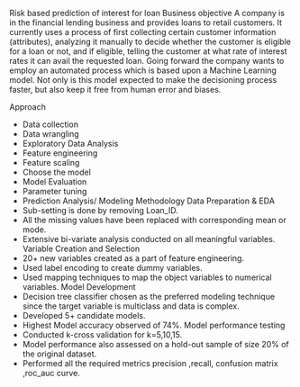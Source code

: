 

Risk based prediction of interest for loan
Business objective
A company is in the financial lending business and provides loans to retail customers. It currently uses a process of first collecting certain customer information (attributes), analyzing it manually to decide whether the customer is eligible for a loan or not, and if eligible, telling the customer at what rate of interest rates it can avail the requested loan. Going forward the company wants to employ an automated process which is based upon a Machine Learning model. Not only is this model expected to make the decisioning process faster, but also keep it free from human error and biases.

Approach
- Data collection
- Data wrangling
- Exploratory Data Analysis
- Feature engineering
- Feature scaling
- Choose the model
- Model Evaluation
- Parameter tuning
- Prediction
Analysis/ Modeling Methodology
Data Preparation & EDA
- Sub-setting is done by removing Loan_ID.
- All the missing values have been replaced with corresponding mean or mode.
- Extensive bi-variate analysis conducted on all meaningful variables.
Variable Creation and Selection
- 20+ new variables created as a part of feature engineering.
- Used label encoding to create dummy variables.
- Used mapping techniques to map the object variables to numerical variables.
Model Development
- Decision tree classifier chosen as the preferred modeling technique since the target variable is multiclass and data is complex.
- Developed 5+ candidate models.
- Highest Model accuracy observed of 74%.
Model performance testing
- Conducted k-cross validation for k=5,10,15.
- Model performance also assessed on a hold-out sample of size 20% of the original dataset.
- Performed all the required metrics precision ,recall, confusion matrix ,roc_auc curve.
